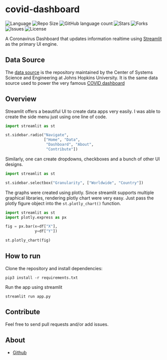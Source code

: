 # covid-dashboard

![Language](https://img.shields.io/github/languages/top/Olebo/dashboard?style=for-the-badge)
![Repo Size](https://img.shields.io/github/repo-size/Olebo/dashboard?style=for-the-badge)
![GitHub language count](https://img.shields.io/github/languages/count/Olebo/dashboard?style=for-the-badge)
![Stars](https://img.shields.io/github/stars/Olebo/dashboard?style=for-the-badge)
![Forks](https://img.shields.io/github/forks/Olebo/dashboard?style=for-the-badge)
![Issues](https://img.shields.io/github/issues/Olebo/dashboard?style=for-the-badge)
![License](https://img.shields.io/github/license/Olebo/dashboard?style=for-the-badge)

A Coronavirus Dashboard that updates information realtime using [Streamlit](https://www.streamlit.io/) as the primary UI engine.

## Data Source

The [data source](https://github.com/CSSEGISandData/COVID-19) is the repository maintained by the Center of Systems Science and Engineering at
Johns Hopkins University. It is the same data source used to power the very famous [COVID dashboard](https://www.arcgis.com/apps/opsdashboard/index.html#/bda7594740fd40299423467b48e9ecf6)

## Overview

Streamlit offers a beautiful UI to create data apps very easily. I was able to create the
side menu just using one line of code.

```python
import streamlit as st

st.sidebar.radio("Navigate", 
                 ["Home", "Data",
                  "Dashboard", "About", 
                  "Contribute"])
```

Similarly, one can create dropdowns, checkboxes and a bunch of other UI designs.
 ```python
import streamlit as st

st.sidebar.selectbox("Granularity", ["Worldwide", "Country"])

```

The graphs were created using plotly. Since streamlit supports multiple graphical libraries, rendering plotly 
chart were very easy. Just pass the plotly figure object into the `st.plotly_chart()` function.

```python
import streamlit as st
import plotly.express as px

fig = px.bar(x=df["X"], 
             y=df["Y"])

st.plotly_chart(fig)
```

## How to run

Clone the repository and install dependencies:

```shell script
pip3 install -r requirements.txt
```

Run the app using streamlit

```shell script
streamlit run app.py
```

## Contribute
Feel free to send pull requests and/or add issues.

## About

* [Github](https://github.com/OleBo)
